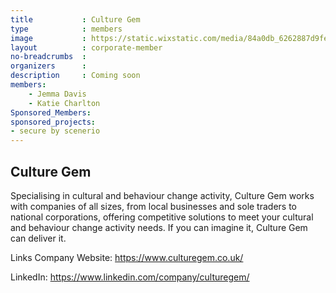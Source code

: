 ```yaml
---
title           : Culture Gem
type            : members
image           : https://static.wixstatic.com/media/84a0db_6262887d9fe54a4e848393062a239779~mv2.png/v1/fill/w_188,h_90,al_c,q_85,usm_0.66_1.00_0.01/Culture%20Gem%20opt%202.webp
layout          : corporate-member
no-breadcrumbs  :
organizers      :
description     : Coming soon
members:
    - Jemma Davis
    - Katie Charlton
Sponsored_Members:
sponsored_projects:
- secure by scenerio
---
```


## Culture Gem

Specialising in cultural and behaviour change activity, Culture Gem works with companies of all sizes, from local businesses and sole traders to national corporations, offering competitive solutions to meet your cultural and behaviour change activity needs. If you can imagine it, Culture Gem can deliver it.

Links Company Website: https://www.culturegem.co.uk/

LinkedIn: https://www.linkedin.com/company/culturegem/
